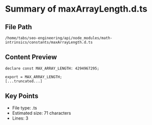 # Summary of maxArrayLength.d.ts
  
## File Path
`/home/tabs/seo-engineering/api/node_modules/math-intrinsics/constants/maxArrayLength.d.ts`

## Content Preview
```
declare const MAX_ARRAY_LENGTH: 4294967295;

export = MAX_ARRAY_LENGTH;
[...truncated...]
```

## Key Points
- File type: .ts
- Estimated size: 71 characters
- Lines: 3
